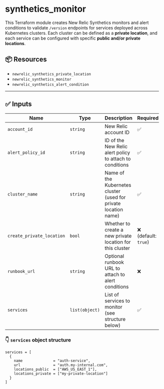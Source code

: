 # synthetics_monitor

This Terraform module creates New Relic Synthetics monitors and alert conditions to validate `/version` endpoints for services deployed across Kubernetes clusters. Each cluster can be defined as a **private location**, and each service can be configured with specific **public and/or private locations**.

## 📦 Resources

- `newrelic_synthetics_private_location`
- `newrelic_synthetics_monitor`
- `newrelic_synthetics_alert_condition`

---

## ✅ Inputs

| Name | Type | Description | Required |
|------|------|-------------|----------|
| `account_id` | `string` | New Relic account ID | ✅ |
| `alert_policy_id` | `string` | ID of the New Relic alert policy to attach to conditions | ✅ |
| `cluster_name` | `string` | Name of the Kubernetes cluster (used for private location name) | ✅ |
| `create_private_location` | `bool` | Whether to create a new private location for this cluster | ❌ (default: `true`) |
| `runbook_url` | `string` | Optional runbook URL to attach to alert conditions | ❌ |
| `services` | `list(object)` | List of services to monitor (see structure below) | ✅ |

### 👇 `services` object structure

```hcl
services = [
  {
    name              = "auth-service",
    url               = "auth.my-internal.com",
    locations_public  = ["AWS_US_EAST_1"],
    locations_private = ["my-private-location"]
  }
]